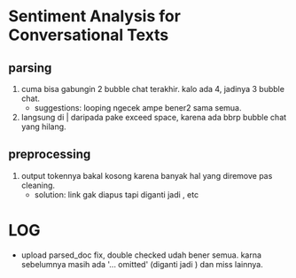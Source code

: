 # Sentiment Analysis for Conversational Texts

## parsing
1. cuma bisa gabungin 2 bubble chat terakhir. kalo ada 4, jadinya 3 bubble chat.
    - suggestions: looping ngecek ampe bener2 sama semua.
2. langsung di | daripada pake exceed space, karena ada bbrp bubble chat yang hilang.

## preprocessing
1. output tokennya bakal kosong karena banyak hal yang diremove pas cleaning.
    - solution: link gak diapus tapi diganti jadi <link>, etc
# LOG
- upload parsed_doc fix, double checked udah bener semua. karna sebelumnya masih ada '... omitted' (diganti jadi <DOC>) dan miss lainnya.
